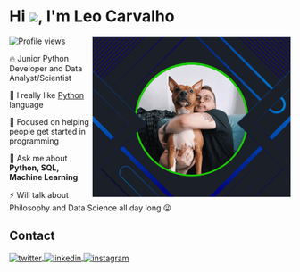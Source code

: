 <h1 align="left">Hi <img src="https://raw.githubusercontent.com/kaueMarques/kaueMarques/master/hi.gif" height="30px">, I'm Leo Carvalho</h1>

<img src="leohub2.gif" align="right" width="355" />

<p align="left"> <img src="https://komarev.com/ghpvc/?username=Le-oCarvalho&color=green" alt="Profile views" /> </p>

🔥 Junior Python Developer and Data Analyst/Scientist

🔮 I really like [Python](https://www.python.org/) language

🔭 Focused on helping people get started in programming

💬 Ask me about **Python, SQL, Machine Learning**

⚡ Will talk about Philosophy and Data Science all day long 😜

## Contact

<a href="https://twitter.com/poisonoak35" target="_blank">
  <img align="center" src="https://img.shields.io/badge/-LeoCarvalho-05122A?style=flat&logo=twitter" alt="twitter"/>  
</a>
<a href="https://linkedin.com/in/leonardocarvalho1996" target="_blank">
  <img align="center" src="https://img.shields.io/badge/-LeoCarvalho-05122A?style=flat&logo=linkedin" alt="linkedin"/>
</a>
<a href="https://instagram.com/nostemosouro" target="_blank">
 <img align="center" src="https://img.shields.io/badge/-LeoCarvalho-05122A?style=flat&logo=instagram" alt="instagram"/>
</a>
